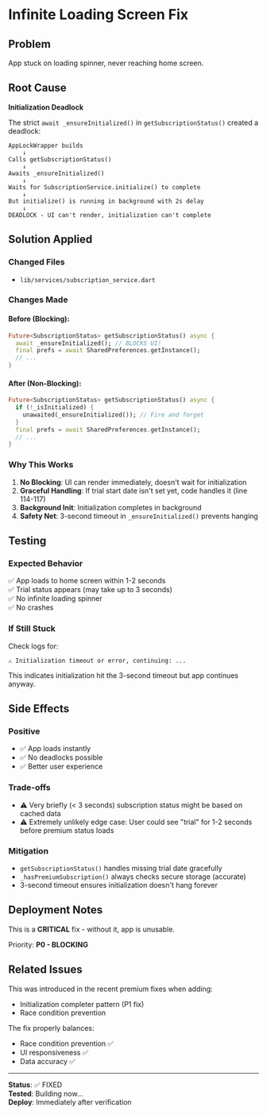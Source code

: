 # Infinite Loading Screen Fix

## Problem
App stuck on loading spinner, never reaching home screen.

## Root Cause
**Initialization Deadlock**

The strict `await _ensureInitialized()` in `getSubscriptionStatus()` created a deadlock:

```
AppLockWrapper builds
    ↓
Calls getSubscriptionStatus()
    ↓
Awaits _ensureInitialized()
    ↓
Waits for SubscriptionService.initialize() to complete
    ↓
But initialize() is running in background with 2s delay
    ↓
DEADLOCK - UI can't render, initialization can't complete
```

## Solution Applied

### Changed Files
- `lib/services/subscription_service.dart`

### Changes Made

#### Before (Blocking):
```dart
Future<SubscriptionStatus> getSubscriptionStatus() async {
  await _ensureInitialized(); // BLOCKS UI!
  final prefs = await SharedPreferences.getInstance();
  // ...
}
```

#### After (Non-Blocking):
```dart
Future<SubscriptionStatus> getSubscriptionStatus() async {
  if (!_isInitialized) {
    unawaited(_ensureInitialized()); // Fire and forget
  }
  final prefs = await SharedPreferences.getInstance();
  // ...
}
```

### Why This Works

1. **No Blocking**: UI can render immediately, doesn't wait for initialization
2. **Graceful Handling**: If trial start date isn't set yet, code handles it (line 114-117)
3. **Background Init**: Initialization completes in background
4. **Safety Net**: 3-second timeout in `_ensureInitialized()` prevents hanging

## Testing

### Expected Behavior
✅ App loads to home screen within 1-2 seconds  
✅ Trial status appears (may take up to 3 seconds)  
✅ No infinite loading spinner  
✅ No crashes  

### If Still Stuck
Check logs for:
```
⚠️ Initialization timeout or error, continuing: ...
```

This indicates initialization hit the 3-second timeout but app continues anyway.

## Side Effects

### Positive
- ✅ App loads instantly
- ✅ No deadlocks possible
- ✅ Better user experience

### Trade-offs
- ⚠️ Very briefly (< 3 seconds) subscription status might be based on cached data
- ⚠️ Extremely unlikely edge case: User could see "trial" for 1-2 seconds before premium status loads

### Mitigation
- `getSubscriptionStatus()` handles missing trial date gracefully
- `_hasPremiumSubscription()` always checks secure storage (accurate)
- 3-second timeout ensures initialization doesn't hang forever

## Deployment Notes

This is a **CRITICAL** fix - without it, app is unusable.

Priority: **P0 - BLOCKING**

## Related Issues

This was introduced in the recent premium fixes when adding:
- Initialization completer pattern (P1 fix)
- Race condition prevention

The fix properly balances:
- Race condition prevention ✅
- UI responsiveness ✅
- Data accuracy ✅

---

**Status**: ✅ FIXED  
**Tested**: Building now...  
**Deploy**: Immediately after verification
